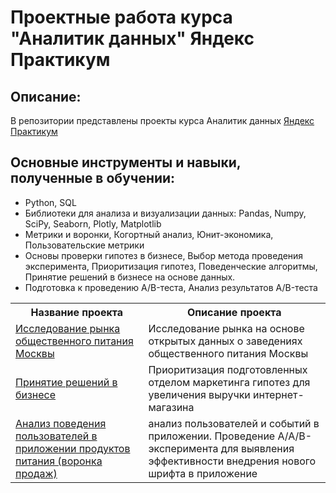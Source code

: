 # Проектные работа курса "Аналитик данных" Яндекс Практикум
## Описание:
В репозитории представлены проекты курса Аналитик данных [Яндекс Практикум](https://practicum.yandex.ru/)
## Основные инструменты и навыки, полученные в обучении:
- Python, SQL
- Библиотеки для анализа и визуализации данных: Pandas, Numpy, SciPy, Seaborn, Plotly, Matplotlib
- Метрики и воронки, Когортный анализ, Юнит-экономика, Пользовательские метрики
- Основы проверки гипотез в бизнесе, Выбор метода проведения эксперимента, Приоритизация гипотез, Поведенческие алгоритмы, Принятие решений в бизнесе на основе данных.
- Подготовка к проведению A/B-теста, Анализ результатов A/B-теста

<table>
    <tr>
        <th>Название проекта</th>
        <th>Описание проекта</th>
    </tr>
        <td>
        <a href="https://github.com/TatyanaArtemkina/Portfolio/tree/main/Project%20%E2%84%96%201">Исследование рынка общественного питания Москвы</a>
        </td>
        <td>Исследование рынка на основе открытых данных о заведениях общественного питания Москвы</td> 
</tr>
    <tr>
        <td>
         <a href="https://github.com/TatyanaArtemkina/Portfolio/tree/main/Project%20%E2%84%96%202">Принятие решений в бизнесе</a>
        </td>
        <td>Приоритизация подготовленных отделом маркетинга гипотез для увеличения выручки интернет-магазина</td>
    </tr>
    <tr>
        <td>
         <a href="https://github.com/TatyanaArtemkina/Portfolio/tree/main/Project%20%E2%84%96%203">Анализ поведения пользователей в приложении продуктов питания (воронка продаж)</a>
        </td>
        <td>анализ пользователей и событий в приложении. Проведение A/A/B-эксперимента для выявления эффективности внедрения нового шрифта в приложение</td>
    </tr>
</table>
